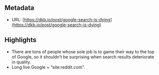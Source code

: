 ## Metadata
* URL: [https://dkb.io/post/google-search-is-dying](https://dkb.io/post/google-search-is-dying)

## Highlights
* There are tons of people whose sole job is to game their way to the top of Google, so it shouldn’t be surprising when search results deteriorate in quality.
* Long live Google + “site:reddit.com”.